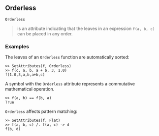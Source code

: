 ## Orderless

```
Orderless
```

> is an attribute indicating that the leaves in an expression `f(a, b, c)` can be placed in any order.    
 
### Examples

The leaves of an `Orderless` function are automatically sorted: 
```    
>> SetAttributes(f, Orderless)    
>> f(c, a, b, a + b, 3, 1.0)    
f(1.0,3,a,b,a+b,c) 
```

A symbol with the `Orderless` attribute represents a commutative mathematical operation.    
```
>> f(a, b) == f(b, a)    
True    
```

`Orderless` affects pattern matching:    
```
>> SetAttributes(f, Flat) 
>> f(a, b, c) /. f(a, c) -> d    
f(b, d)    
```